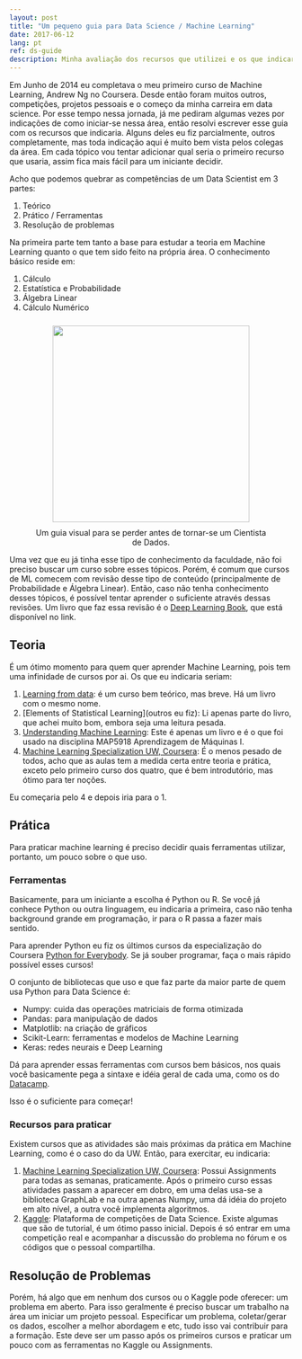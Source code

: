 ```yaml
---
layout: post
title: "Um pequeno guia para Data Science / Machine Learning"
date: 2017-06-12
lang: pt
ref: ds-guide
description: Minha avaliação dos recursos que utilizei e os que indicaria para iniciantes em Data Science e Machine Learning.
---
```


Em Junho de 2014 eu completava o meu primeiro curso de Machine Learning,  Andrew Ng no Coursera. Desde então foram muitos outros, competições, projetos pessoais e o começo da minha carreira em data science. Por esse tempo nessa jornada, já me pediram algumas vezes por indicações de como iniciar-se nessa área, então resolvi escrever esse guia com os recursos que indicaria. Alguns deles eu fiz parcialmente, outros completamente, mas toda indicação aqui é muito bem vista pelos colegas da área. Em cada tópico vou tentar adicionar qual seria o primeiro recurso que usaria, assim fica mais fácil para um iniciante decidir.

Acho que podemos quebrar as competências de um Data Scientist em 3 partes:
1. Teórico
2. Prático / Ferramentas
3. Resolução de problemas

Na primeira parte tem tanto a base para estudar a teoria em Machine Learning quanto o que tem sido feito na própria área. O conhecimento básico reside em:

1. Cálculo
2. Estatística e Probabilidade
3. Álgebra Linear
4. Cálculo Numérico


<div align="center">
<figure>
	<a href="images/RoadToDataScientist1.png">
		<img  style="width:350px;margin:10px" src="../../../images/RoadToDataScientist1.png"/>
	</a>
	<figcaption>Um guia visual para se perder antes de tornar-se um Cientista de Dados.</figcaption>
</figure>
</div>

Uma vez que eu já tinha esse tipo de conhecimento da faculdade, não foi preciso buscar um curso sobre esses tópicos. Porém, é comum que cursos de ML comecem com revisão desse tipo de conteúdo (principalmente de Probabilidade e Álgebra Linear). Então, caso não tenha conhecimento desses tópicos, é possível tentar aprender o suficiente através dessas revisões. Um livro que faz essa revisão é o [Deep Learning Book](http://deeplearningbook.org/), que está disponível no link.

## Teoria

É um ótimo momento para quem quer aprender Machine Learning, pois tem uma infinidade de cursos por ai. Os que eu indicaria seriam:

1. [Learning from data](https://www.edx.org/course/learning-data-introductory-machine-caltechx-cs1156x): é um curso bem teórico, mas breve. Há um livro com o mesmo nome.
2. [Elements of Statistical Learning](outros eu fiz): Li apenas parte do livro, que achei muito bom, embora seja uma leitura pesada.
3. [Understanding Machine Learning](http://www.cs.huji.ac.il/~shais/UnderstandingMachineLearning/understanding-machine-learning-theory-algorithms.pdf): Este é apenas um livro e é o que foi usado na disciplina MAP5918 Aprendizagem de Máquinas I.
4. [Machine Learning Specialization UW, Coursera](https://pt.coursera.org/specializations/python): É o menos pesado de todos, acho que as aulas tem a medida certa entre teoria e prática, exceto pelo primeiro curso dos quatro, que é bem introdutório, mas ótimo para ter noções.

Eu começaria pelo 4 e depois iria para o 1.

## Prática

Para praticar machine learning é preciso decidir quais ferramentas utilizar, portanto, um pouco sobre o que uso.

### Ferramentas

Basicamente, para um iniciante a escolha é Python ou R. Se você já conhece Python ou outra linguagem, eu indicaria a primeira, caso não tenha background grande em programação, ir para o R passa a fazer mais sentido.

Para aprender Python eu fiz os últimos cursos da especialização do Coursera [Python for Everybody](https://pt.coursera.org/specializations/python). Se já souber programar, faça o mais rápido possível esses cursos!

O conjunto de bibliotecas que uso e que faz parte da maior parte de quem usa Python para Data Science é:
- Numpy: cuida das operações matriciais de forma otimizada
- Pandas: para manipulação de dados
- Matplotlib: na criação de gráficos
- Scikit-Learn: ferramentas e modelos de Machine Learning
- Keras: redes neurais e Deep Learning

Dá para aprender essas ferramentas com cursos bem básicos, nos quais você basicamente pega a sintaxe e idéia geral de cada uma, como os do [Datacamp](https://www.datacamp.com/community/tutorials/machine-learning-python).

Isso é o suficiente para começar!

### Recursos para praticar
Existem cursos que as atividades são mais próximas da prática em Machine Learning, como é o caso do da UW. Então, para exercitar, eu indicaria:

1. [Machine Learning Specialization UW, Coursera](https://pt.coursera.org/specializations/python): Possui Assignments para todas as semanas, praticamente. Após o primeiro curso essas atividades passam a aparecer em dobro, em uma delas usa-se a biblioteca GraphLab e na outra apenas Numpy, uma dá idéia do projeto em alto nível, a outra você implementa algoritmos. 
2. [Kaggle](www.kaggle.com.): Plataforma de competições de Data Science. Existe algumas que são de tutorial, é um ótimo passo inicial. Depois é só entrar em uma competição real e acompanhar a discussão do problema no fórum e os códigos que o pessoal compartilha.

## Resolução de Problemas

Porém, há algo que em nenhum dos cursos ou o Kaggle pode oferecer: um problema em aberto. Para isso geralmente é preciso buscar um trabalho na área um iniciar um projeto pessoal. Especificar um problema, coletar/gerar os dados, escolher a melhor abordagem e etc, tudo isso vai contribuir para a formação. Este deve ser um passo após os primeiros cursos e praticar um pouco com as ferramentas no Kaggle ou Assignments.
